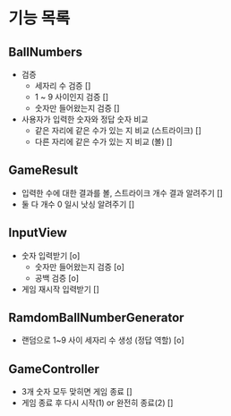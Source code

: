 # 기능 목록

## BallNumbers

- 검증
    - 세자리 수 검증 []
    - 1 ~ 9 사이인지 검증 []
    - 숫자만 들어왔는지 검증 []
- 사용자가 입력한 숫자와 정답 숫자 비교
    - 같은 자리에 같은 수가 있는 지 비교 (스트라이크) []
    - 다른 자리에 같은 수가 있는 지 비교 (볼) []

## GameResult

- 입력한 수에 대한 결과를 볼, 스트라이크 개수 결과 알려주기 []
- 둘 다 개수 0 일시 낫싱 알려주기 []

## InputView

- 숫자 입력받기 [o]
    - 숫자만 들어왔는지 검증 [o]
    - 공백 검증 [o]
- 게임 재시작 입력받기 []

## RamdomBallNumberGenerator

- 랜덤으로 1~9 사이 세자리 수 생성 (정답 역할) [o]

## GameController

- 3개 숫자 모두 맞히면 게임 종료 []
- 게임 종료 후 다시 시작(1) or 완전히 종료(2) []